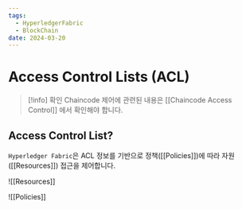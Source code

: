 ```yaml
---
tags:
  - HyperledgerFabric
  - BlockChain
date: 2024-03-20
---
```


# Access Control Lists (ACL)

> [!info] 확인
> Chaincode 제어에 관련된 내용은 [[Chaincode Access Control]] 에서 확인해야 합니다.


## Access Control List?

`Hyperledger Fabric`은 ACL 정보를 기반으로 정책([[Policies]])에 따라 자원([[Resources]]) 접근을 제어합니다.

![[Resources]]


![[Policies]]